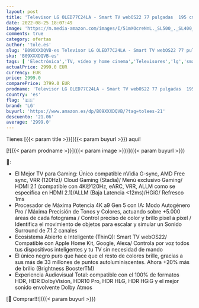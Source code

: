 ```yaml
---
layout: post
title: 'Televisor LG OLED77C24LA - Smart TV webOS22 77 pulgadas  195 cm  4K OLED evo  Procesador Inteligente Gran Potencia 4K a9 Gen 5 con IA  compatible formatos HDR  HDR Dolby Vision  Dolby Atmos  TV Gaming'
date: 2022-08-25 18:07:49
image: 'https://m.media-amazon.com/images/I/51mXOcreNnL._SL500_._SL400_.jpg'
comments: true
category: ofertas
author: 'tole.es'
slug: 'B09XXXDQVB-es Televisor LG OLED77C24LA - Smart TV webOS22 77 pulgadas...'
sku: 'B09XXXDQVB-es'
tags: [ 'Electrónica','TV, vídeo y home cinema','Televisores','lg','smart','televisor','tv','🇪🇸', ]
actualPrice: 2999.0 EUR
currency: EUR
price: 2999.0
comparePrice: 3799.0 EUR
prodname: 'Televisor LG OLED77C24LA - Smart TV webOS22 77 pulgadas  195 cm  4K OLED evo  Procesador Inteligente Gran Potencia 4K a9 Gen 5 con IA  compatible formatos HDR  HDR Dolby Vision  Dolby Atmos  TV Gaming'
country: 'es'
flag: '🇪🇸'
brand: 'LG'
buyurl: 'https://www.amazon.es/dp/B09XXXDQVB/?tag=tolees-21'
descuento: '21.06'
average: '2999.0'
---
```


Tienes [{{< param title >}}]({{< param buyurl >}}) aqui!

[![{{< param prodname >}}]({{< param image >}})]({{< param buyurl >}})

🔎:

- El Mejor TV para Gaming: Único compatible nVidia G-sync, AMD Free sync, VRR (120Hz)/ Cloud Gaming (Stadia)/ Menú exclusivo Gaming/ HDMI 2.1 (compatible con 4K@120Hz, eARC, VRR, ALLM como se especifica en HDMI 2.1)/ALLM (Baja Latencia <12ms)/HGiG/ Refresco 1ms
- Procesador de Máxima Potencia 4K a9 Gen 5 con IA: Modo Autogénero Pro / Máxima Precisión de Tonos y Colores, actuando sobre +5.000 áreas de cada fotograma / Control preciso de color y brillo pixel a pixel / Identifica el movimiento de objetos para escalar y simular un Sonido Surround de 7.1.2 canales
- Ecosistema Abierto e Inteligente (ThinQ): Smart TV webOS22/ Compatible con Apple Home Kit, Google, Alexa/ Controla por voz todos tus dispositivos inteligentes y tu TV sin necesidad de mando
- El único negro puro que hace que el resto de colores brille, gracias a sus más de 33 millones de puntos autoluminiscentes. Ahora +20% más de brillo (Brightness BoosterTM)
- Experiencia Audiovisual Total: compatible con el 100% de formatos HDR, HDR DolbyVision, HDR10 Pro, HDR HLG, HDR HGiG y el mejor sonido envolvente Dolby Atmos

[🛒 Comprar!!!]({{< param buyurl >}})
